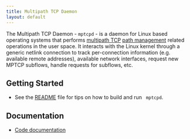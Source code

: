 ```yaml
---
title: Multipath TCP Daemon
layout: default
---
```


The Multipath TCP Daemon - `mptcpd` - is a daemon for Linux based
operating systems that performs [multipath
TCP](https://tools.ietf.org/html/rfc6824) [path
management](https://tools.ietf.org/html/rfc6824#section-3.4) related
operations in the user space.  It interacts with the Linux kernel
through a generic netlink connection to track per-connection
information (e.g. available remote addresses), available network
interfaces, request new MPTCP subflows, handle requests for subflows,
etc.

## Getting Started
* See the [README](README.md) file for tips on how to build and run
 ` mptcpd`.

## Documentation
* [Code documentation](doc/html/index.html)

